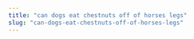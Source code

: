 ```yaml
---
title: "can dogs eat chestnuts off of horses legs"
slug: "can-dogs-eat-chestnuts-off-of-horses-legs"
---
```


